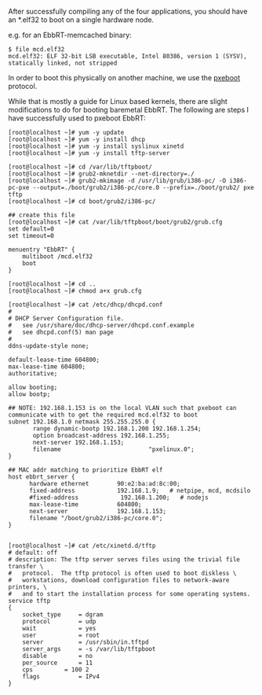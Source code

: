 After successfully compiling any of the four applications, you should have an *.elf32 to boot on a single hardware node. 

e.g. for an EbbRT-memcached binary:
```
$ file mcd.elf32 
mcd.elf32: ELF 32-bit LSB executable, Intel 80386, version 1 (SYSV), statically linked, not stripped
```

In order to boot this physically on another machine, we use the [pxeboot](https://docs.fedoraproject.org/en-US/Fedora/7/html/Installation_Guide/ap-pxe-server.html) protocol.

While that is mostly a guide for Linux based kernels, there are slight modifications to do for booting baremetal EbbRT. The following are steps I have successfully used to pxeboot EbbRT:

```
[root@localhost ~]# yum -y update
[root@localhost ~]# yum -y install dhcp
[root@localhost ~]# yum -y install syslinux xinetd
[root@localhost ~]# yum -y install tftp-server

[root@localhost ~]# cd /var/lib/tftpboot/
[root@localhost ~]# grub2-mknetdir --net-directory=./
[root@localhost ~]# grub2-mkimage -d /usr/lib/grub/i386-pc/ -O i386-pc-pxe --output=./boot/grub2/i386-pc/core.0 --prefix=./boot/grub2/ pxe tftp
[root@localhost ~]# cd boot/grub2/i386-pc/

## create this file
[root@localhost ~]# cat /var/lib/tftpboot/boot/grub2/grub.cfg
set default=0
set timeout=0

menuentry "EbbRT" {
	multiboot /mcd.elf32
	boot
}

[root@localhost ~]# cd ..
[root@localhost ~]# chmod a+x grub.cfg

[root@localhost ~]# cat /etc/dhcp/dhcpd.conf 
#
# DHCP Server Configuration file.
#   see /usr/share/doc/dhcp-server/dhcpd.conf.example
#   see dhcpd.conf(5) man page
#
ddns-update-style none;

default-lease-time 604800;
max-lease-time 604800;
authoritative;

allow booting;
allow bootp;

## NOTE: 192.168.1.153 is on the local VLAN such that pxeboot can communicate with to get the required mcd.elf32 to boot
subnet 192.168.1.0 netmask 255.255.255.0 {
       range dynamic-bootp 192.168.1.200 192.168.1.254;
       option broadcast-address 192.168.1.255;
       next-server 192.168.1.153;
       filename                         "pxelinux.0";
}

## MAC addr matching to prioritize EbbRT elf
host ebbrt_server {
      hardware ethernet        90:e2:ba:ad:8c:00;
      fixed-address            192.168.1.9;   # netpipe, mcd, mcdsilo
      #fixed-address            192.168.1.200;   # nodejs
      max-lease-time           604800;
      next-server              192.168.1.153;
      filename "/boot/grub2/i386-pc/core.0";
}


[root@localhost ~]# cat /etc/xinetd.d/tftp 
# default: off
# description: The tftp server serves files using the trivial file transfer \
#	protocol.  The tftp protocol is often used to boot diskless \
#	workstations, download configuration files to network-aware printers, \
#	and to start the installation process for some operating systems.
service tftp
{
	socket_type		= dgram
	protocol		= udp
	wait			= yes
	user			= root
	server			= /usr/sbin/in.tftpd
	server_args		= -s /var/lib/tftpboot
	disable			= no
	per_source		= 11
	cps			= 100 2
	flags			= IPv4
}

```

